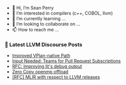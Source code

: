 - 👋 Hi, I’m Sean Perry
- 👀 I’m interested in compilers (c++, COBOL, llvm)
- 🌱 I’m currently learning ...
- 💞️ I’m looking to collaborate on ...
- 📫 How to reach me ...

<!---
s66perry/s66perry is a ✨ special ✨ repository because its `README.md` (this file) appears on your GitHub profile.
You can click the Preview link to take a look at your changes.
--->
### 📕 Latest LLVM Discourse Posts

<!-- DISCOURSE-LLVM:START -->
- [Improved VPlan-native Path](https://discourse.llvm.org/t/improved-vplan-native-path/73152#post_1)
- [Input Needed: Teams for Pull Request Subscriptions](https://discourse.llvm.org/t/input-needed-teams-for-pull-request-subscriptions/73116?page=3#post_53)
- [RFC: Improving lit&#39;s debug output](https://discourse.llvm.org/t/rfc-improving-lits-debug-output/72839?page=2#post_37)
- [Zero Copy openmp offload](https://discourse.llvm.org/t/zero-copy-openmp-offload/73120#post_19)
- [[RFC] MLIR with respect to LLVM releases](https://discourse.llvm.org/t/rfc-mlir-with-respect-to-llvm-releases/72305#post_3)
<!-- DISCOURSE-LLVM:END -->
